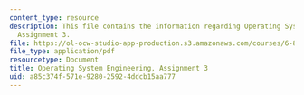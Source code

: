 ```yaml
---
content_type: resource
description: This file contains the information regarding Operating System Engineering,
  Assignment 3.
file: https://ol-ocw-studio-app-production.s3.amazonaws.com/courses/6-828-operating-system-engineering-fall-2012/a85c374f571e928025924ddcb15aa777_MIT6_828F12_assignment3.pdf
file_type: application/pdf
resourcetype: Document
title: Operating System Engineering, Assignment 3
uid: a85c374f-571e-9280-2592-4ddcb15aa777
---
```

